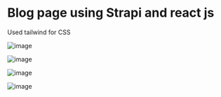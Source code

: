# Blog page using Strapi and react js

Used tailwind for CSS 

![image](https://user-images.githubusercontent.com/56918464/201244105-777e2cf5-cbf8-4be8-a2ea-fc80e868ef37.png)

![image](https://user-images.githubusercontent.com/56918464/201243429-ec85b3e9-5e30-4f9c-8bed-72be38e92958.png)


![image](https://user-images.githubusercontent.com/56918464/201243487-a9c6c8ec-405b-466a-98f3-3364d57fb6dc.png)


![image](https://user-images.githubusercontent.com/56918464/201243533-1a1f74d0-aefd-4893-8998-8a48346811c9.png)

